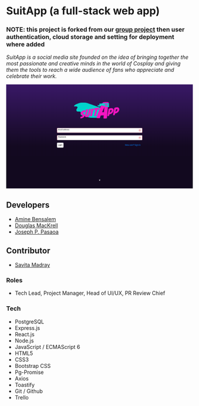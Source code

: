 # SuitApp (a full-stack web app)

### NOTE: this project is forked from our [group project](https://github.com/AminesCodes/React-Group-Project_Social-Media) then user authentication, cloud storage and setting for deployment where added

*SuitApp is a social media site founded on the idea of bringing together the most passionate and creative minds in the world of Cosplay and giving them the tools to reach a wide audience of fans who appreciate and celebrate their work.*

![Landing Page Screenshot](./readme/screencap_home_suitapp.png)

## Developers
+ [Amine Bensalem](https://github.com/AminesCodes)
+ [Douglas MacKrell](https://github.com/DouglasMacKrell)
+ [Joseph P. Pasaoa](https://github.com/joseph-p-pasaoa)

## Contributor
+ [Savita Madray](https://github.com/SavitaMadray)

### Roles
+ Tech Lead, Project Manager, Head of UI/UX, PR Review Chief

### Tech
+ PostgreSQL
+ Express.js
+ React.js
+ Node.js
+ JavaScript / ECMAScript 6
+ HTML5
+ CSS3
+ Bootstrap CSS
+ Pg-Promise
+ Axios
+ Toastify
+ Git / Github
+ Trello